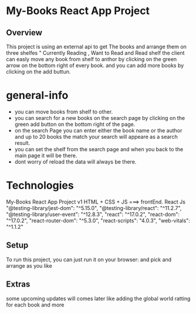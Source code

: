 # My-Books React App Project

## Overview

This project is using an external api to get The books and arrange them on three shelfes " Currently Reading , Want to Read and Read shelf the client can easly move any book from shelf to anthor by clicking on the green arrow on the bottom right of every book.
and you can add more books by clicking on the add buttun.

# general-info

- you can move books from shelf to other.
- you can search for a new books on the search page by clicking on the green add button on the bottom right of the page.
- on the search Page you can enter either the book name or the author and up to 20 books the match your search will appeare as a search result.
- you can set the shelf from the search page and when you back to the main page it will be there.
- dont worry of reload the data will always be there.

# Technologies

My-Books React App Project v1
HTML + CSS + JS ===> frontEnd.
React Js
"@testing-library/jest-dom": "^5.15.0",
"@testing-library/react": "^11.2.7",
"@testing-library/user-event": "^12.8.3",
"react": "^17.0.2",
"react-dom": "^17.0.2",
"react-router-dom": "^5.3.0",
"react-scripts": "4.0.3",
"web-vitals": "^1.1.2"

## Setup

To run this project, you can just run it on your browser: and pick and arrange as you like

## Extras

some upcoming updates will comes later like adding the global world ratting for each book and more
